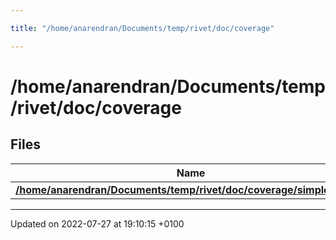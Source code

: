 ```yaml
---

title: "/home/anarendran/Documents/temp/rivet/doc/coverage"

---
```


# /home/anarendran/Documents/temp/rivet/doc/coverage



## Files

| Name           |
| -------------- |
| **[/home/anarendran/Documents/temp/rivet/doc/coverage/simplehtml.py](http://example.org/files/simplehtml_8py/#file-simplehtml.py)**  |






-------------------------------

Updated on 2022-07-27 at 19:10:15 +0100
